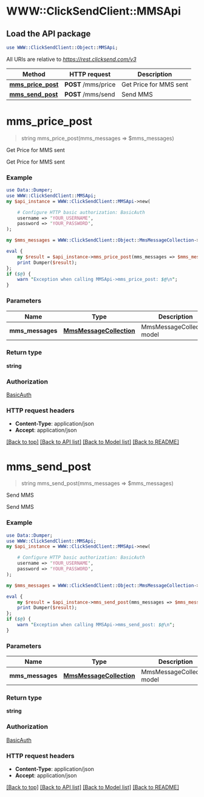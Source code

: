 # WWW::ClickSendClient::MMSApi

## Load the API package
```perl
use WWW::ClickSendClient::Object::MMSApi;
```

All URIs are relative to *https://rest.clicksend.com/v3*

Method | HTTP request | Description
------------- | ------------- | -------------
[**mms_price_post**](MMSApi.md#mms_price_post) | **POST** /mms/price | Get Price for MMS sent
[**mms_send_post**](MMSApi.md#mms_send_post) | **POST** /mms/send | Send MMS


# **mms_price_post**
> string mms_price_post(mms_messages => $mms_messages)

Get Price for MMS sent

Get Price for MMS sent

### Example 
```perl
use Data::Dumper;
use WWW::ClickSendClient::MMSApi;
my $api_instance = WWW::ClickSendClient::MMSApi->new(

    # Configure HTTP basic authorization: BasicAuth
    username => 'YOUR_USERNAME',
    password => 'YOUR_PASSWORD',
);

my $mms_messages = WWW::ClickSendClient::Object::MmsMessageCollection->new(); # MmsMessageCollection | MmsMessageCollection model

eval { 
    my $result = $api_instance->mms_price_post(mms_messages => $mms_messages);
    print Dumper($result);
};
if ($@) {
    warn "Exception when calling MMSApi->mms_price_post: $@\n";
}
```

### Parameters

Name | Type | Description  | Notes
------------- | ------------- | ------------- | -------------
 **mms_messages** | [**MmsMessageCollection**](MmsMessageCollection.md)| MmsMessageCollection model | 

### Return type

**string**

### Authorization

[BasicAuth](../README.md#BasicAuth)

### HTTP request headers

 - **Content-Type**: application/json
 - **Accept**: application/json

[[Back to top]](#) [[Back to API list]](../README.md#documentation-for-api-endpoints) [[Back to Model list]](../README.md#documentation-for-models) [[Back to README]](../README.md)

# **mms_send_post**
> string mms_send_post(mms_messages => $mms_messages)

Send MMS

Send MMS

### Example 
```perl
use Data::Dumper;
use WWW::ClickSendClient::MMSApi;
my $api_instance = WWW::ClickSendClient::MMSApi->new(

    # Configure HTTP basic authorization: BasicAuth
    username => 'YOUR_USERNAME',
    password => 'YOUR_PASSWORD',
);

my $mms_messages = WWW::ClickSendClient::Object::MmsMessageCollection->new(); # MmsMessageCollection | MmsMessageCollection model

eval { 
    my $result = $api_instance->mms_send_post(mms_messages => $mms_messages);
    print Dumper($result);
};
if ($@) {
    warn "Exception when calling MMSApi->mms_send_post: $@\n";
}
```

### Parameters

Name | Type | Description  | Notes
------------- | ------------- | ------------- | -------------
 **mms_messages** | [**MmsMessageCollection**](MmsMessageCollection.md)| MmsMessageCollection model | 

### Return type

**string**

### Authorization

[BasicAuth](../README.md#BasicAuth)

### HTTP request headers

 - **Content-Type**: application/json
 - **Accept**: application/json

[[Back to top]](#) [[Back to API list]](../README.md#documentation-for-api-endpoints) [[Back to Model list]](../README.md#documentation-for-models) [[Back to README]](../README.md)

